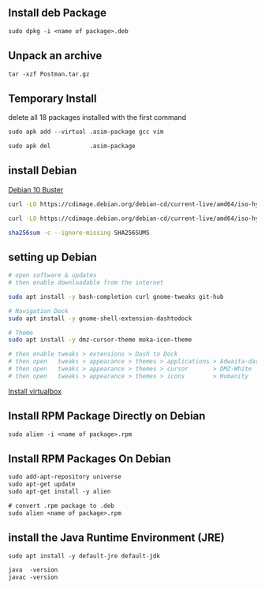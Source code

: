 ## Install deb Package
```txt
sudo dpkg -i <name of package>.deb
```


## Unpack an archive
```txt
tar -xzf Postman.tar.gz 
```


## Temporary Install
delete all 18 packages installed with the first command
```txt
sudo apk add --virtual .asim-package gcc vim

sudo apk del           .asim-package
```


## install Debian
[Debian 10 Buster](https://cdimage.debian.org/debian-cd/current-live/amd64/iso-hybrid/)
```bash
curl -LO https://cdimage.debian.org/debian-cd/current-live/amd64/iso-hybrid/SHA256SUMS

curl -LO https://cdimage.debian.org/debian-cd/current-live/amd64/iso-hybrid/debian-live-10.7.0-amd64-gnome.iso

sha256sum -c --ignore-missing SHA256SUMS
```


## setting up Debian
```bash
# open software & updates
# then enable downloadable from the internet

sudo apt install -y bash-completion curl gnome-tweaks git-hub

# Navigation Dock
sudo apt install -y gnome-shell-extension-dashtodock

# Theme
sudo apt install -y dmz-cursor-theme moka-icon-theme

# then enable tweaks > extensions > Dash to Dock
# then open   tweaks > appearance > themes > applications > Adwaita-dark
# then open   tweaks > appearance > themes > cursor       > DMZ-White
# then open   tweaks > appearance > themes > icons        > Humanity
```

[Install virtualbox](https://www.virtualbox.org/wiki/Linux_Downloads)

## Install RPM Package Directly on Debian
```txt
sudo alien -i <name of package>.rpm
```


## Install RPM Packages On Debian
```txt
sudo add-apt-repository universe
sudo apt-get update
sudo apt-get install -y alien

# convert .rpm package to .deb
sudo alien <name of package>.rpm
```


## install the Java Runtime Environment (JRE)
```txt
sudo apt install -y default-jre default-jdk

java  -version
javac -version
```
